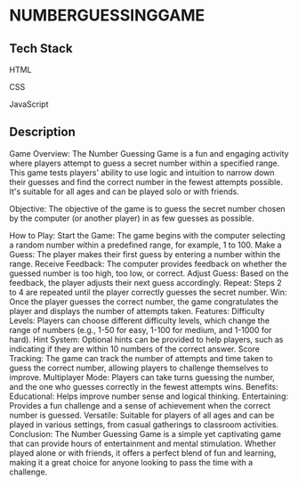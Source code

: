<h1>NUMBERGUESSINGGAME</h1>
<h2>Tech Stack</h2>

HTML

CSS

JavaScript

<h2>Description</h2>
Game Overview:
The Number Guessing Game is a fun and engaging activity where players attempt to guess a secret number within a specified range. This game tests players' ability to use logic and intuition to narrow down their guesses and find the correct number in the fewest attempts possible. It's suitable for all ages and can be played solo or with friends.

Objective:
The objective of the game is to guess the secret number chosen by the computer (or another player) in as few guesses as possible.

How to Play:
Start the Game: The game begins with the computer selecting a random number within a predefined range, for example, 1 to 100.
Make a Guess: The player makes their first guess by entering a number within the range.
Receive Feedback: The computer provides feedback on whether the guessed number is too high, too low, or correct.
Adjust Guess: Based on the feedback, the player adjusts their next guess accordingly.
Repeat: Steps 2 to 4 are repeated until the player correctly guesses the secret number.
Win: Once the player guesses the correct number, the game congratulates the player and displays the number of attempts taken.
Features:
Difficulty Levels: Players can choose different difficulty levels, which change the range of numbers (e.g., 1-50 for easy, 1-100 for medium, and 1-1000 for hard).
Hint System: Optional hints can be provided to help players, such as indicating if they are within 10 numbers of the correct answer.
Score Tracking: The game can track the number of attempts and time taken to guess the correct number, allowing players to challenge themselves to improve.
Multiplayer Mode: Players can take turns guessing the number, and the one who guesses correctly in the fewest attempts wins.
Benefits:
Educational: Helps improve number sense and logical thinking.
Entertaining: Provides a fun challenge and a sense of achievement when the correct number is guessed.
Versatile: Suitable for players of all ages and can be played in various settings, from casual gatherings to classroom activities.
Conclusion:
The Number Guessing Game is a simple yet captivating game that can provide hours of entertainment and mental stimulation. Whether played alone or with friends, it offers a perfect blend of fun and learning, making it a great choice for anyone looking to pass the time with a challenge.




